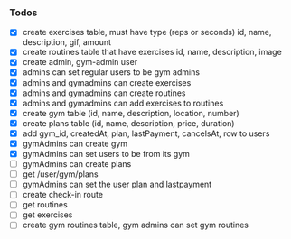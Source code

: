 ### Todos
- [x] create exercises table, must have type (reps or seconds) id, name, description, gif, amount
- [x] create routines table that have exercises id, name, description, image
- [x] create admin, gym-admin user
- [x] admins can set regular users to be gym admins
- [x] admins and gymadmins can create exercises 
- [x] admins and gymadmins can create routines 
- [x] admins and gymadmins can add exercises to routines
- [x] create gym table (id, name, description, location, number)
- [x] create plans table (id, name, description, price, duration)
- [x] add gym_id, createdAt, plan, lastPayment, cancelsAt, row to users
- [x] gymAdmins can create gym 
- [x] gymAdmins can set users to be from its gym 
- [ ] gymAdmins can create plans  
- [ ] get /user/gym/plans 
- [ ] gymAdmins can set the user plan and lastpayment
- [ ] create check-in route
- [ ] get routines 
- [ ] get exercises
- [ ] create gym routines table, gym admins can set gym routines